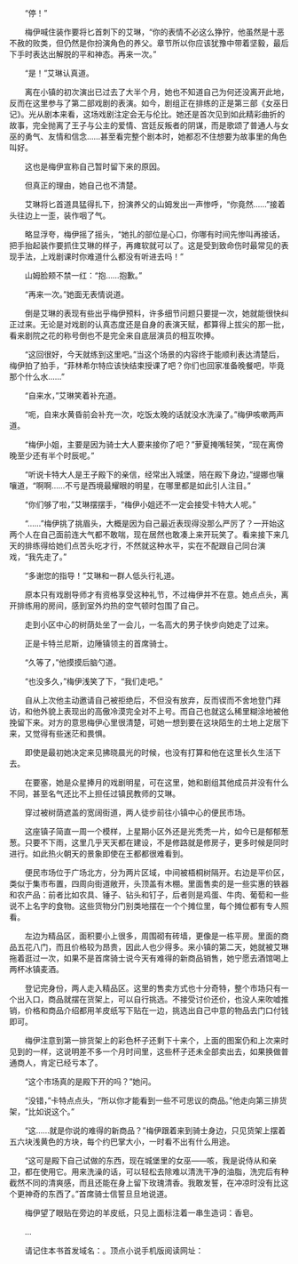 　　“停！”

　　梅伊喊住装作要将匕首刺下的艾琳，“你的表情不必这么狰狞，他虽然是十恶不赦的败类，但仍然是你扮演角色的养父。章节所以你应该犹豫中带着坚毅，最后下手时表达出解脱的平和神态。再来一次。”

　　“是！”艾琳认真道。

　　离在小镇的初次演出已过去了大半个月，她也不知道自己为何还没离开此地，反而在这里参与了第二部戏剧的表演。如今，剧组正在排练的正是第三部《女巫日记》。光从剧本来看，这场戏剧注定会无与伦比。她还是首次见到如此精彩曲折的故事，完全抛离了王子与公主的爱情、宫廷反叛者的阴谋，而是歌颂了普通人与女巫的勇气、友情和信念……甚至看完整个剧本时，她都忍不住想要为故事里的角色叫好。

　　这也是梅伊宣称自己暂时留下来的原因。

　　但真正的理由，她自己也不清楚。

　　艾琳将匕首道具猛得扎下，扮演养父的山姆发出一声惨呼，“你竟然……”接着头往边上一歪，装作咽了气。

　　略显浮夸，梅伊摇了摇头，“她扎的部位是心口，你哪有时间先惨叫再接话，把手抬起装作要抓住艾琳的样子，再瘫软就可以了。这是受到致命伤时最常见的表现手法，上戏剧课时你难道什么都没有听进去吗！”

　　山姆脸颊不禁一红：“抱……抱歉。”

　　“再来一次。”她面无表情说道。

　　倒是艾琳的表现有些出乎梅伊预料，许多细节问题只要提一次，她就能很快纠正过来。无论是对戏剧的认真态度还是自身的表演天赋，都算得上拔尖的那一批，看来剧院之花的称号倒也不是完全来自底层演员的相互吹捧。

　　“这回很好，今天就练到这里吧。”当这个场景的内容终于能顺利表达清楚后，梅伊拍了拍手，“菲林希尔特应该快结束授课了吧？你们也回家准备晚餐吧，毕竟那个什么水……”

　　“自来水，”艾琳笑着补充道。

　　“呃，自来水黄昏前会补充一次，吃饭太晚的话就没水洗澡了。”梅伊咳嗽两声道。

　　“梅伊小姐，主要是因为骑士大人要来接你了吧？”萝夏掩嘴轻笑，“现在离傍晚至少还有半个时辰呢。”

　　“听说卡特大人是王子殿下的亲信，经常出入城堡，陪在殿下身边，”缇娜也嚷嚷道，“啊啊……不亏是西境最耀眼的明星，在哪里都是如此引人注目。”

　　“你们够了啦，”艾琳摆摆手，“梅伊小姐还不一定会接受卡特大人呢。”

　　“……”梅伊挑了挑眉头，大概是因为自己最近表现得没那么严厉了？一开始这两个人在自己面前连大气都不敢喘，现在居然也敢凑上来开玩笑了。看来接下来几天的排练得给她们点苦头吃才行，不然就这种水平，实在不配跟自己同台演戏，“我先走了。”

　　“多谢您的指导！”艾琳和一群人低头行礼道。

　　原本只有戏剧导师才有资格享受这种礼节，不过梅伊并不在意。她点点头，离开排练用的房间，感到室外灼热的空气顿时包围了自己。

　　走到小区中心的树荫处坐了一会儿，一名高大的男子快步向她走了过来。

　　正是卡特兰尼斯，边陲镇领主的首席骑士。

　　“久等了，”他摸摸后脑勺道。

　　“也没多久，”梅伊浅笑了下，“我们走吧。”

　　自从上次他主动邀请自己被拒绝后，不但没有放弃，反而锲而不舍地登门拜访，和他外貌上表现出的高傲冷漠完全对不上号。而自己也就这么稀里糊涂地被他挽留下来。对方的意思梅伊心里很清楚，可她一想到要在这块陌生的土地上定居下来，又觉得有些迷茫和畏惧。

　　即使是最初她决定来见拂晓晨光的时候，也没有打算和他在这里长久生活下去。

　　在要塞，她是众星捧月的戏剧明星，可在这里，她和剧组其他成员并没有什么不同，甚至名气还比不上担任过镇民教师的艾琳。

　　穿过被树荫遮盖的宽阔街道，两人徒步前往小镇中心的便民市场。

　　这座镇子简直一周一个模样，上星期小区外还是光秃秃一片，如今已是郁郁葱葱。只要不下雨，这里几乎天天都在建设，不是修路就是修房子，更多时候是同时进行。如此热火朝天的景象即使在王都都很难看到。

　　便民市场位于广场北方，分为两片区域，中间被梧桐树隔开。右边是平价区，类似于集市布置，四周向街道敞开，头顶盖有木棚。里面售卖的是一些实惠的铁器和农产品：前者比如农具、锤子、钻头和钉子，后者则是鸡蛋、牛肉、葡萄和一些说不上名字的食物。这些货物分门别类地摆在一个个摊位里，每个摊位都有专人照看。

　　左边为精品区，面积要小上很多，周围砌有砖墙，更像是一栋平房。里面的商品五花八门，而且价格较为昂贵，因此人也少得多。来小镇的第二天，她就被艾琳拖着逛过一次，如果不是首席骑士说今天有难得的新商品销售，她宁愿去酒馆喝上两杯冰镇麦酒。

　　登记完身份，两人走入精品区。这里的售卖方式也十分奇特，整个市场只有一个出入口，商品就摆在货架上，可以自行挑选。不接受讨价还价，也没人来吹嘘推销，价格和商品介绍都用羊皮纸写下贴在一边，挑选出自己中意的物品去门口付钱即可。

　　梅伊注意到第一排货架上的彩色杯子还剩下十来个，上面的图案仍和上次来时见到的一样，这说明差不多一个月时间里，这些杯子还未全部卖出去，如果换做普通商人，肯定已经亏本了。

　　“这个市场真的是殿下开的吗？”她问。

　　“没错，”卡特点点头，“所以你才能看到一些不可思议的商品。”他走向第三排货架，“比如说这个。”

　　“这……就是你说的难得的新商品？”梅伊跟着来到骑士身边，只见货架上摆着五六块浅黄色的方块，每个约巴掌大小，一时看不出有什么用途。

　　“这可是殿下自己试做的东西，现在城堡里的女巫——咳，我是说侍从和亲卫，都在使用它。用来洗澡的话，可以轻松去除难以清洗干净的油脂，洗完后有种截然不同的清爽感，而且还能在身上留下玫瑰清香。我敢发誓，在冲凉时没有比这个更神奇的东西了。”首席骑士信誓旦旦地说道。

　　梅伊望了眼贴在旁边的羊皮纸，只见上面标注着一串生造词：香皂。

　　...

　　请记住本书首发域名：。顶点小说手机版阅读网址：
